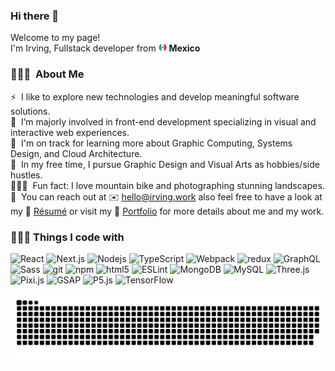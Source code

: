 ### Hi there 👋

<p>
  Welcome to my page! </br> I'm Irving, Fullstack developer from <img src="https://github.com/irvingexe/irvingexe/blob/main/assets/flag.png" width="13"/> <b>Mexico</b></p>
<p>

### 👨🏻‍💻 &nbsp;About Me

⚡ &nbsp;I like to explore new technologies and develop meaningful software solutions.\
🤖 &nbsp;I’m majorly involved in front-end development specializing in visual and interactive web experiences.\
🔭 &nbsp;I'm on track for learning more about Graphic Computing, Systems Design, and Cloud Architecture.\
🎨 &nbsp;In my free time, I pursue Graphic Design and Visual Arts as hobbies/side hustles.\
🚵🏻‍♂️ &nbsp;Fun fact: I love mountain bike and photographing stunning landscapes.\
📢 &nbsp;You can reach out at ✉️ hello@irving.work also feel free to have a look at my 📄 [Résumé](https://drive.google.com/file/d/1eXWuw0uUPeG2oIe52Urc7Svf8ap-LGft/view?usp=drive_link) or visit my 💼 [Portfolio](https://www.irving.work/) for more details about me and my work.
  
<h3>👨🏻‍💻 Things I code with</h3>
<p>
  <img alt="React" src="https://img.shields.io/badge/-React-45b8d8?style=flat-square&logo=react&logoColor=white" />
  <img alt="Next.js" src="https://img.shields.io/badge/Next.js-black?style=flat-square&logo=next.js&logoColor=white" />
  <img alt="Nodejs" src="https://img.shields.io/badge/-Nodejs-43853d?style=flat-square&logo=Node.js&logoColor=white" />
  <img alt="TypeScript" src="https://img.shields.io/badge/-TypeScript-007ACC?style=flat-square&logo=typescript&logoColor=white" />
  <img alt="Webpack" src="https://img.shields.io/badge/-Webpack-8DD6F9?style=flat-square&logo=webpack&logoColor=white" /> 
  <img alt="redux" src="https://img.shields.io/badge/-Redux-764ABC?style=flat-square&logo=redux&logoColor=white" />
  <img alt="GraphQL" src="https://img.shields.io/badge/-GraphQL-E10098?style=flat-square&logo=graphql&logoColor=white" />
  <img alt="Sass" src="https://img.shields.io/badge/-Sass-CC6699?style=flat-square&logo=sass&logoColor=white" />
  <img alt="git" src="https://img.shields.io/badge/-Git-F05032?style=flat-square&logo=git&logoColor=white" />
  <img alt="npm" src="https://img.shields.io/badge/-NPM-CB3837?style=flat-square&logo=npm&logoColor=white" />
  <img alt="html5" src="https://img.shields.io/badge/-HTML5-E34F26?style=flat-square&logo=html5&logoColor=white" />
  <img alt="ESLint" src="https://img.shields.io/badge/ESLint-4930BD?style=flat-square&logo=ESLint" />
  <img alt="MongoDB" src="https://img.shields.io/badge/-MongoDB-13aa52?style=flat-square&logo=mongodb&logoColor=white" />
  <img alt="MySQL" src="https://img.shields.io/badge/MySQL-005E87?style=flat-square&logo=mysql&logoColor=white" />
  <img alt="Three.js" src="https://img.shields.io/badge/Three.js-black?style=flat-square&logo=three.js" />
  <img alt="Pixi.js" src="https://img.shields.io/badge/Pixi.js-E02161?style=flat-square&logo=pixi.js" />
  <img alt="GSAP" src="https://img.shields.io/badge/GSAP-86C03E?style=flat-square&logo=gsap.js&logoColor=white" />
  <img alt="P5.js" src="https://img.shields.io/badge/P5.js-E61E5B?style=flat-square&logo=p5.js&logoColor=white" />
  <img alt="TensorFlow" src="https://img.shields.io/badge/TensorFlow-DE582C?style=flat-square&logo=tensorflow&logoColor=white" />
</p>

<!--- snake -->
<div align="center">
  <img  src="https://github.com/1999AZZAR/1999AZZAR/blob/main/resources/img/grid-snake.svg"
       alt="snake" /></a>
</div>

<!--
**irvingexe/irvingexe** is a ✨ _special_ ✨ repository because its `README.md` (this file) appears on your GitHub profile.

Here are some ideas to get you started:

- 🔭 I’m currently working on ...
- 🌱 I’m currently learning ...
- 👯 I’m looking to collaborate on ...
- 🤔 I’m looking for help with ...
- 💬 Ask me about ...
- 📫 How to reach me: ...
- 😄 Pronouns: ...
- ⚡ Fun fact: ...
-->
